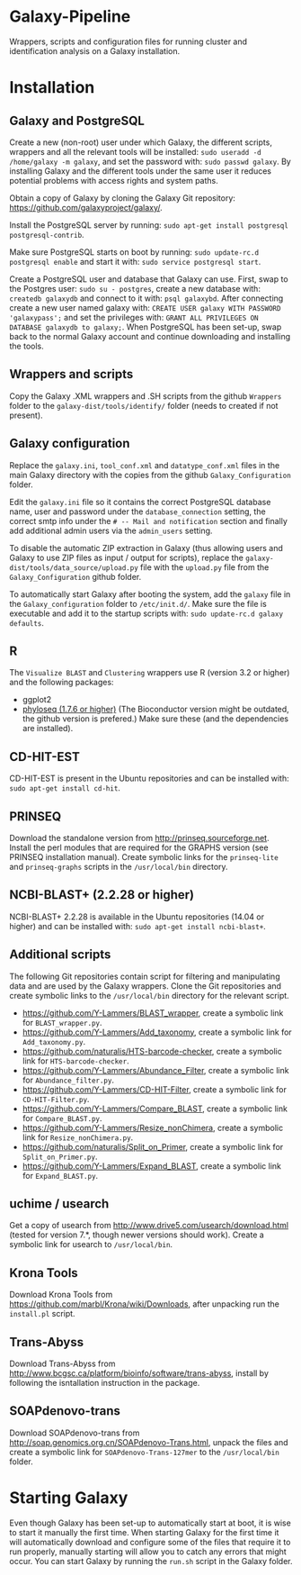 # Galaxy-Pipeline
Wrappers, scripts and configuration files for running cluster and identification analysis on a Galaxy installation.

# Installation

## Galaxy and PostgreSQL

Create a new (non-root) user under which Galaxy, the different scripts, wrappers and all the relevant tools will be installed: `sudo useradd -d /home/galaxy -m galaxy`, and set the password with: `sudo passwd galaxy`. By installing Galaxy and the different tools under the same user it reduces potential problems with access rights and system paths.

Obtain a copy of Galaxy by cloning the Galaxy Git repository: https://github.com/galaxyproject/galaxy/.

Install the PostgreSQL server by running: `sudo apt-get install postgresql postgresql-contrib`.

Make sure PostgreSQL starts on boot by running: `sudo update-rc.d postgresql enable` and start it with: `sudo service postgresql start`.

Create a PostgreSQL user and database that Galaxy can use. First, swap to the Postgres user: `sudo su - postgres`, create a new database with: `createdb galaxydb` and connect to it with: `psql galaxybd`.
After connecting create a new user named galaxy with: `CREATE USER galaxy WITH PASSWORD 'galaxypass';` and set the privileges with: `GRANT ALL PRIVILEGES ON DATABASE galaxydb to galaxy;`. When PostgreSQL has been set-up, swap back to the normal Galaxy account and continue downloading and installing the tools.

## Wrappers and scripts
Copy the Galaxy .XML wrappers and .SH scripts from the github `Wrappers` folder to the `galaxy-dist/tools/identify/` folder (needs to created if not present).

## Galaxy configuration
Replace the `galaxy.ini`, `tool_conf.xml` and `datatype_conf.xml` files in the main Galaxy directory with the copies from the github `Galaxy_Configuration` folder.

Edit the `galaxy.ini` file so it contains the correct PostgreSQL database name, user and password under the `database_connection` setting, the correct smtp info under the `# -- Mail and notification` section and finally add additional admin users via the `admin_users` setting.

To disable the automatic ZIP extraction in Galaxy (thus allowing users and Galaxy to use ZIP files as input / output for scripts), replace the `galaxy-dist/tools/data_source/upload.py` file with the `upload.py` file from the `Galaxy_Configuration` github folder.

To automatically start Galaxy after booting the system, add the `galaxy` file in the `Galaxy_configuration` folder to `/etc/init.d/`. Make sure the file is executable and add it to the startup scripts with: `sudo update-rc.d galaxy defaults`.

## R
The `Visualize BLAST` and `Clustering` wrappers use R (version 3.2 or higher) and the following packages:
 - ggplot2
 - [phyloseq (1.7.6 or higher)](http://joey711.github.io/phyloseq/) (The Bioconductor version might be outdated, the github version is prefered.)
Make sure these (and the dependencies are installed).

## CD-HIT-EST
CD-HIT-EST is present in the Ubuntu repositories and can be installed with: `sudo apt-get install cd-hit`.

## PRINSEQ
Download the standalone version from http://prinseq.sourceforge.net. Install the perl modules that are required for the GRAPHS version (see PRINSEQ installation manual). Create symbolic links for the `prinseq-lite` and `prinseq-graphs` scripts in the `/usr/local/bin` directory.

## NCBI-BLAST+ (2.2.28 or higher)
NCBI-BLAST+ 2.2.28 is available in the Ubuntu repositories (14.04 or higher) and can be installed with: `sudo apt-get install ncbi-blast+`.

## Additional scripts
The following Git repositories contain script for filtering and manipulating data and are used by the Galaxy wrappers. Clone the Git repositories and create symbolic links to the `/usr/local/bin` directory for the relevant script.
 - https://github.com/Y-Lammers/BLAST_wrapper, create a symbolic link for `BLAST_wrapper.py`.
 - https://github.com/Y-Lammers/Add_taxonomy, create a symbolic link for `Add_taxonomy.py`.
 - https://github.com/naturalis/HTS-barcode-checker, create a symbolic link for `HTS-barcode-checker`.
 - https://github.com/Y-Lammers/Abundance_Filter, create a symbolic link for `Abundance_filter.py`.
 - https://github.com/Y-Lammers/CD-HIT-Filter, create a symbolic link for `CD-HIT-Filter.py`.
 - https://github.com/Y-Lammers/Compare_BLAST, create a symbolic link for `Compare_BLAST.py`.
 - https://github.com/Y-Lammers/Resize_nonChimera, create a symbolic link for `Resize_nonChimera.py`.
 - https://github.com/naturalis/Split_on_Primer, create a symbolic link for `Split_on_Primer.py`.
 - https://github.com/Y-Lammers/Expand_BLAST, create a symbolic link for `Expand_BLAST.py`.

## uchime / usearch
Get a copy of usearch from http://www.drive5.com/usearch/download.html (tested for version 7.\*, though newer versions should work). Create a symbolic link for usearch to `/usr/local/bin`.

## Krona Tools
Download Krona Tools from https://github.com/marbl/Krona/wiki/Downloads, after unpacking run the `install.pl` script.

## Trans-Abyss
Download Trans-Abyss from http://www.bcgsc.ca/platform/bioinfo/software/trans-abyss, install by following the isntallation instruction in the package.

## SOAPdenovo-trans
Download SOAPdenovo-trans from http://soap.genomics.org.cn/SOAPdenovo-Trans.html, unpack the files and create a symbolic link for `SOAPdenovo-Trans-127mer` to the `/usr/local/bin` folder.

# Starting Galaxy
Even though Galaxy has been set-up to automatically start at boot, it is wise to start it manually the first time. When starting Galaxy for the first time it will automatically download and configure some of the files that require it to run properly, manually starting will allow you to catch any errors that might occur. You can start Galaxy by running the `run.sh` script in the Galaxy folder.
